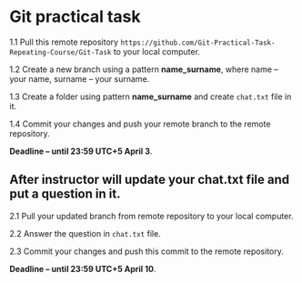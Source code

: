 # Git practical task

1.1 Pull this remote repository `https://github.com/Git-Practical-Task-Repeating-Course/Git-Task` to your local computer.

1.2 Create a new branch using a pattern **name_surname**, where name – your name, surname – your surname.

1.3 Create a folder using pattern **name_surname** and create `chat.txt` file in it.

1.4 Commit your changes and push your remote branch to the remote repository.

**Deadline – until 23:59 UTC+5 April 3**.

## After instructor will update your chat.txt file and put a question in it.

2.1 Pull your updated branch from remote repository to your local computer.

2.2 Answer the question in `chat.txt` file.

2.3 Commit your changes and push this commit to the remote repository.

**Deadline – until 23:59 UTC+5 April 10**.
